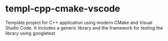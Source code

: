 # templ-cpp-cmake-vscode
Template project for C++ application using modern CMake and Visual Studio Code. It includes a generic library and the framework for testing the library using googletest
